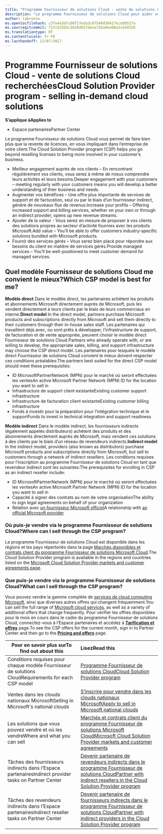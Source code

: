 ```yaml
---
title: "Programme Fournisseur de solutions Cloud - vente de solutions Cloud recherchées | Espace partenaires"
description: "Le programme Fournisseur de solutions Cloud peut aider votre entreprise à croître avec de nouveaux clients et de nouvelles compétences."
author: labrenne
ms.openlocfilehash: c3fe4a3dfc80f17eda3c87548d30417ecdd9527a
ms.sourcegitcommit: 71fcb32b5c5636db5fdeea72ba9ea96a3cd49328
ms.translationtype: HT
ms.contentlocale: fr-FR
ms.lasthandoff: 12/07/2017
---
```

# <a name="cloud-solution-provider-program---selling-in-demand-cloud-solutions"></a><span data-ttu-id="d7572-103">Programme Fournisseur de solutions Cloud - vente de solutions Cloud recherchées</span><span class="sxs-lookup"><span data-stu-id="d7572-103">Cloud Solution Provider program - selling in-demand cloud solutions</span></span> 

**<span data-ttu-id="d7572-104">S’applique à</span><span class="sxs-lookup"><span data-stu-id="d7572-104">Applies to</span></span>**

-  <span data-ttu-id="d7572-105">Espace partenaires</span><span class="sxs-lookup"><span data-stu-id="d7572-105">Partner Center</span></span>

<span data-ttu-id="d7572-106">Le programme Fournisseur de solutions Cloud vous permet de faire bien plus que la revente de licences, en vous impliquant dans l’entreprise de votre client.</span><span class="sxs-lookup"><span data-stu-id="d7572-106">The Cloud Solution Provider program (CSP) helps you go beyond reselling licenses to being more involved in your customer’s business.</span></span>
 
- <span data-ttu-id="d7572-107">Meilleur engagement auprès de vos clients – En rencontrant régulièrement vos clients, vous serez à même de mieux comprendre leurs activités et leurs besoins.</span><span class="sxs-lookup"><span data-stu-id="d7572-107">Deeper engagement with your customers – meeting regularly with your customers means you will develop a better understanding of their business and needs.</span></span>
- <span data-ttu-id="d7572-108">Augmenter vos bénéfices – Une offre plus importante de services de support et de facturation, seul ou par le biais d’un fournisseur indirect, génère de nouveaux flux de revenus.</span><span class="sxs-lookup"><span data-stu-id="d7572-108">Increase your profits – Offering increased support and billing services, whether on your own or through an indirect provider, opens up new revenue streams.</span></span>  
- <span data-ttu-id="d7572-109">Ajouter de la valeur - Vous serez en mesure de proposer à vos clients des solutions propres au secteur d’activité fournies avec les produits Microsoft.</span><span class="sxs-lookup"><span data-stu-id="d7572-109">Add value – You’ll be able to offer customers industry-specific solutions bundled with Microsoft products.</span></span>
- <span data-ttu-id="d7572-110">Fournir des services gérés – Vous serez bien placé pour répondre aux besoins du client en matière de services gérés.</span><span class="sxs-lookup"><span data-stu-id="d7572-110">Provide managed services – You’ll be well-positioned to meet customer demand for managed services.</span></span> 

## <a name="which-csp-model-is-best-for-me"></a><span data-ttu-id="d7572-111">Quel modèle Fournisseur de solutions Cloud me convient le mieux?</span><span class="sxs-lookup"><span data-stu-id="d7572-111">Which CSP model is best for me?</span></span>

<span data-ttu-id="d7572-112">**Modèle direct** Dans le modèle direct, les partenaires achètent les produits et abonnements Microsoft directement auprès de Microsoft, puis les vendent directement à leurs clients par le biais de leurs commerciaux en interne.</span><span class="sxs-lookup"><span data-stu-id="d7572-112">**Direct model** In the direct model, partners purchase Microsoft products and subscriptions directly from Microsoft and sell them directly to their customers through their in-house sales staff.</span></span> <span data-ttu-id="d7572-113">Les partenaires qui travaillent déjà avec, ou sont prêts à développer, l’infrastructure de support, de facturation et de vente appropriée, peuvent choisir le modèle direct Fournisseur de solutions Cloud.</span><span class="sxs-lookup"><span data-stu-id="d7572-113">Partners who already operate with, or are willing to develop, the appropriate sales, billing, and support infrastructure may choose the CSP direct model.</span></span> <span data-ttu-id="d7572-114">Les partenaires pour lesquels le modèle direct Fournisseur de solutions Cloud convient le mieux doivent respecter ces conditions préalables:</span><span class="sxs-lookup"><span data-stu-id="d7572-114">The partners best suited for the direct CSP model should meet these prerequisites:</span></span>

- <span data-ttu-id="d7572-115">ID MicrosoftPartnerNetwork (MPN) pour le marché où seront effectuées les ventes</span><span class="sxs-lookup"><span data-stu-id="d7572-115">An active Microsoft Partner Network (MPN) ID for the location you want to sell in</span></span>
- <span data-ttu-id="d7572-116">Infrastructure de support client existante</span><span class="sxs-lookup"><span data-stu-id="d7572-116">Existing customer support infrastructure</span></span>
- <span data-ttu-id="d7572-117">Infrastructure de facturation client existante</span><span class="sxs-lookup"><span data-stu-id="d7572-117">Existing customer billing infrastructure</span></span>
- <span data-ttu-id="d7572-118">Fonds à investir pour la préparation pour l’intégration technique et le support</span><span class="sxs-lookup"><span data-stu-id="d7572-118">Funds to invest in technical integration and support readiness</span></span>

<span data-ttu-id="d7572-119">**Modèle indirect** Dans le modèle indirect, les fournisseurs indirects (également appelés distributeurs) achètent des produits et des abonnements directement auprès de Microsoft, mais vendent ces solutions à des clients par le biais d’un réseau de revendeurs indirects.</span><span class="sxs-lookup"><span data-stu-id="d7572-119">**Indirect model** In the indirect model, providers (also known as distributors) purchase Microsoft products and subscriptions directly from Microsoft, but sell to customers through a network of indirect resellers.</span></span> <span data-ttu-id="d7572-120">Les conditions requises pour l’inscription au programme Fournisseur de solutions Cloud en tant que revendeur indirect sont les suivantes:</span><span class="sxs-lookup"><span data-stu-id="d7572-120">The prerequisites for enrolling in CSP as an indirect reseller include:</span></span>

- <span data-ttu-id="d7572-121">ID MicrosoftPartnerNetwork (MPN) pour le marché où seront effectuées les ventes</span><span class="sxs-lookup"><span data-stu-id="d7572-121">An active Microsoft Partner Network (MPN) ID for the location you want to sell in</span></span>
- <span data-ttu-id="d7572-122">Capacité à signer des contrats au nom de votre organisation</span><span class="sxs-lookup"><span data-stu-id="d7572-122">The ability to sign legal agreements on behalf of your organization</span></span>
- <span data-ttu-id="d7572-123">Relation avec [un fournisseur Microsoft officiel](https://partnercenter.microsoft.com/partner/find-a-provider)</span><span class="sxs-lookup"><span data-stu-id="d7572-123">A relationship with [an official Microsoft provider](https://partnercenter.microsoft.com/partner/find-a-provider)</span></span>

### <a name="where-can-i-sell-through-the-csp-program"></a><span data-ttu-id="d7572-124">Où puis-je vendre via le programme Fournisseur de solutions Cloud?</span><span class="sxs-lookup"><span data-stu-id="d7572-124">Where can I sell through the CSP program?</span></span>

<span data-ttu-id="d7572-125">Le programme Fournisseur de solutions Cloud est disponible dans les régions et les pays répertoriés dans la page [Marchés disponibles et contrats client du programme Fournisseur de solutions Microsoft Cloud](agreements.md).</span><span class="sxs-lookup"><span data-stu-id="d7572-125">The Cloud Solution Provider program is available in the regions and countries listed on the [Microsoft Cloud Solution Provider markets and customer agreements page](agreements.md).</span></span>  

### <a name="what-can-i-sell-through-the-csp-program"></a><span data-ttu-id="d7572-126">Que puis-je vendre via le programme Fournisseur de solutions Cloud?</span><span class="sxs-lookup"><span data-stu-id="d7572-126">What can I sell through the CSP program?</span></span>

<span data-ttu-id="d7572-127">Vous pouvez vendre la gamme complète de [services de cloud computing Microsoft](https://partner.microsoft.com/cloud-solution-provider/products-and-services), ainsi que diverses autres offres qui changent fréquemment.</span><span class="sxs-lookup"><span data-stu-id="d7572-127">You can sell the full range of [Microsoft cloud services](https://partner.microsoft.com/cloud-solution-provider/products-and-services), as well as a variety of additional offers that change frequently.</span></span> <span data-ttu-id="d7572-128">Pour vérifier les offres disponibles pour le mois en cours dans le cadre du programme Fournisseur de solutions Cloud, connectez-vous à l’Espace partenaires et accédez à [**Tarification et offres**](https://partnercenter.microsoft.com/pcv/sales) page.</span><span class="sxs-lookup"><span data-stu-id="d7572-128">To see the CSP offers for the current month, sign in to Partner Center and then go to the [**Pricing and offers**](https://partnercenter.microsoft.com/pcv/sales) page.</span></span> 

|**<span data-ttu-id="d7572-129">Pour en savoir plus sur</span><span class="sxs-lookup"><span data-stu-id="d7572-129">To find out about this</span></span>**   |**<span data-ttu-id="d7572-130">Lisez</span><span class="sxs-lookup"><span data-stu-id="d7572-130">Read this</span></span>**   |
|---------------------------|:--------------------|
|<span data-ttu-id="d7572-131">Conditions requises pour chaque modèle Fournisseur de solutions Cloud</span><span class="sxs-lookup"><span data-stu-id="d7572-131">Requirements for each CSP model</span></span>   | [<span data-ttu-id="d7572-132">Programme Fournisseur de solutions Cloud</span><span class="sxs-lookup"><span data-stu-id="d7572-132">Cloud Solution Provider program</span></span>](https://partnercenter.microsoft.com/partner/cloud-solution-provider)|
|<span data-ttu-id="d7572-133">Ventes dans les clouds nationaux Microsoft</span><span class="sxs-lookup"><span data-stu-id="d7572-133">Selling in Microsoft's national clouds</span></span>   | [<span data-ttu-id="d7572-134">S’inscrire pour vendre dans les clouds nationaux Microsoft</span><span class="sxs-lookup"><span data-stu-id="d7572-134">Apply to sell in Microsoft national clouds</span></span>](csp-national-clouds-overview.md)|
|<span data-ttu-id="d7572-135">Les solutions que vous pouvez vendre et où les vendre</span><span class="sxs-lookup"><span data-stu-id="d7572-135">Where and what you can sell</span></span>   |[<span data-ttu-id="d7572-136">Marchés et contrats client du programme Fournisseur de solutions Microsoft Cloud</span><span class="sxs-lookup"><span data-stu-id="d7572-136">Microsoft Cloud Solution Provider markets and customer agreements</span></span>](agreements.md)|
|<span data-ttu-id="d7572-137">Tâches des fournisseurs indirects dans l’Espace partenaires</span><span class="sxs-lookup"><span data-stu-id="d7572-137">Indirect provider tasks on Partner Center</span></span>  |[<span data-ttu-id="d7572-138">Devenir partenaire de revendeurs indirects dans le programme Fournisseur de solutions Cloud</span><span class="sxs-lookup"><span data-stu-id="d7572-138">Partner with indirect resellers in the Cloud Solution Provider program</span></span>](indirect-provider-tasks-in-partner-center.md)|
|<span data-ttu-id="d7572-139">Tâches des revendeurs indirects dans l’Espace partenaires</span><span class="sxs-lookup"><span data-stu-id="d7572-139">Indirect reseller tasks on Partner Center</span></span>   |[<span data-ttu-id="d7572-140">Devenir partenaire de fournisseurs indirects dans le programme Fournisseur de solutions Cloud</span><span class="sxs-lookup"><span data-stu-id="d7572-140">Partner with indirect providers in the Cloud Solution Provider program</span></span>](indirect-reseller-tasks-in-partner-center.md)|
